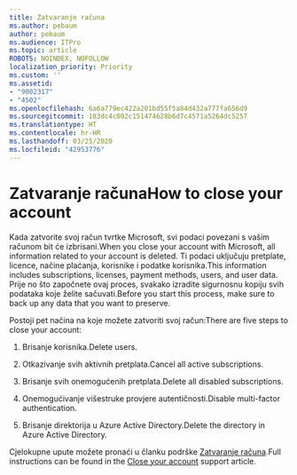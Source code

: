 ```yaml
---
title: Zatvaranje računa
ms.author: pebaum
author: pebaum
ms.audience: ITPro
ms.topic: article
ROBOTS: NOINDEX, NOFOLLOW
localization_priority: Priority
ms.custom: ''
ms.assetid:
- "9002317"
- "4502"
ms.openlocfilehash: 6a6a779ec422a201bd55f5a84d432a777fa656d9
ms.sourcegitcommit: 183dc4c002c151474628b6d7c4571a5264dc5257
ms.translationtype: HT
ms.contentlocale: hr-HR
ms.lasthandoff: 03/25/2020
ms.locfileid: "42953776"
---
```

# <a name="how-to-close-your-account"></a><span data-ttu-id="92a75-102">Zatvaranje računa</span><span class="sxs-lookup"><span data-stu-id="92a75-102">How to close your account</span></span>

<span data-ttu-id="92a75-103">Kada zatvorite svoj račun tvrtke Microsoft, svi podaci povezani s vašim računom bit će izbrisani.</span><span class="sxs-lookup"><span data-stu-id="92a75-103">When you close your account with Microsoft, all information related to your account is deleted.</span></span> <span data-ttu-id="92a75-104">Ti podaci uključuju pretplate, licence, načine plaćanja, korisnike i podatke korisnika.</span><span class="sxs-lookup"><span data-stu-id="92a75-104">This information includes subscriptions, licenses, payment methods, users, and user data.</span></span> <span data-ttu-id="92a75-105">Prije no što započnete ovaj proces, svakako izradite sigurnosnu kopiju svih podataka koje želite sačuvati.</span><span class="sxs-lookup"><span data-stu-id="92a75-105">Before you start this process, make sure to back up any data that you want to preserve.</span></span>

<span data-ttu-id="92a75-106">Postoji pet načina na koje možete zatvoriti svoj račun:</span><span class="sxs-lookup"><span data-stu-id="92a75-106">There are five steps to close your account:</span></span>

1. <span data-ttu-id="92a75-107">Brisanje korisnika.</span><span class="sxs-lookup"><span data-stu-id="92a75-107">Delete users.</span></span>

2. <span data-ttu-id="92a75-108">Otkazivanje svih aktivnih pretplata.</span><span class="sxs-lookup"><span data-stu-id="92a75-108">Cancel all active subscriptions.</span></span>

3. <span data-ttu-id="92a75-109">Brisanje svih onemogućenih pretplata.</span><span class="sxs-lookup"><span data-stu-id="92a75-109">Delete all disabled subscriptions.</span></span>

4. <span data-ttu-id="92a75-110">Onemogućivanje višestruke provjere autentičnosti.</span><span class="sxs-lookup"><span data-stu-id="92a75-110">Disable multi-factor authentication.</span></span>

5. <span data-ttu-id="92a75-111">Brisanje direktorija u Azure Active Directory.</span><span class="sxs-lookup"><span data-stu-id="92a75-111">Delete the directory in Azure Active Directory.</span></span>

<span data-ttu-id="92a75-112">Cjelokupne upute možete pronaći u članku podrške [Zatvaranje računa](https://docs.microsoft.com/microsoft-365/commerce/close-your-account).</span><span class="sxs-lookup"><span data-stu-id="92a75-112">Full instructions can be found in the [Close your account](https://docs.microsoft.com/microsoft-365/commerce/close-your-account) support article.</span></span>
